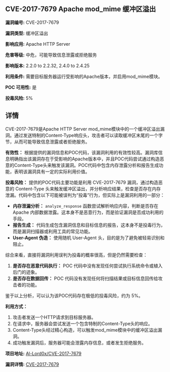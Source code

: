 ## CVE-2017-7679 Apache mod_mime 缓冲区溢出

**漏洞编号:** CVE-2017-7679

**漏洞类型:** 缓冲区溢出

**影响应用:** Apache HTTP Server

**危害等级:** 中危，可能导致信息泄露或拒绝服务

**影响版本:** 2.2.0 to 2.2.32, 2.4.0 to 2.4.25

**利用条件:** 需要目标服务器运行受影响的Apache版本，并启用mod_mime模块。

**POC 可用性:** 是

**投毒风险:** 5%

## 详情

CVE-2017-7679是Apache HTTP Server mod_mime模块中的一个缓冲区溢出漏洞。通过发送特制的Content-Type响应头，攻击者可以读取缓冲区末尾的一个字节，从而可能导致信息泄露或者拒绝服务。

**有效性：**
根据提供的漏洞信息和POC代码，该漏洞利用的有效性较高。漏洞库信息明确指出该漏洞存在于受影响的Apache版本中，并且POC代码尝试通过构造恶意的Content-Type头来触发该漏洞。POC代码中包含内存泄露分析和报告生成功能，表明该漏洞具有一定的实际利用价值。

**投毒风险：**
提供的POC代码主要功能是利用 CVE-2017-7679 漏洞，通过构造恶意的 Content-Type 头来触发缓冲区溢出，并分析响应结果，检查是否存在内存泄漏。代码中包含以下可能被误判为“投毒”行为，但实际上是漏洞利用的一部分：

*   **内存泄漏分析：** `analyze_response` 函数尝试解析响应内容，判断是否存在 Apache 内部数据泄露。这本身不是恶意行为，而是验证漏洞是否成功利用的手段。
*   **报告生成：**  代码生成包含漏洞信息和目标信息的报告，这本身不是投毒行为，而是漏洞扫描器或利用工具的常见功能。
*   **User-Agent 伪造：** 使用随机 User-Agent 头，目的是为了避免被轻易识别和阻止。

综合来看，直接将漏洞利用误判为投毒的概率很高，但是仍然需要检查：

1.  **是否存在恶意代码执行：** POC 代码中没有发现任何尝试执行系统命令或植入后门的迹象。
2.  **是否存在数据回传：**  POC 代码没有发现任何将扫描结果或目标信息回传给攻击者的功能。

鉴于以上分析，可以认为该POC代码存在极低的投毒风险，约为 5%。

**利用方式：**
1.  攻击者发送一个HTTP请求到目标服务器。
2.  在请求中，服务器会尝试发送一个包含特制的Content-Type头的响应。
3.  Content-Type头经过精心构造，可以触发mod_mime模块中的缓冲区溢出漏洞。
4.  成功触发漏洞后，服务器可能会泄露内存信息，或者发生拒绝服务。

**项目地址:** [Al-Lord0x/CVE-2017-7679](https://github.com/Al-Lord0x/CVE-2017-7679)

**漏洞详情:** [CVE-2017-7679](https://nvd.nist.gov/vuln/detail/CVE-2017-7679)